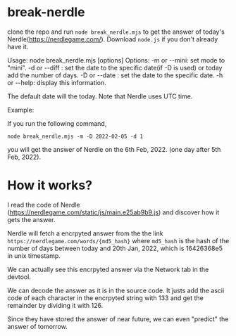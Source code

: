# break-nerdle
clone the repo and run `node break_nerdle.mjs` to get the answer of today's Nerdle(https://nerdlegame.com/).
Download `node.js` if you don't already have it.

Usage: node break_nerdle.mjs [options]
Options:
    -m or --mini: set mode to "mini".
    -d or --diff <number of days>: set the date to the specific date(if -D is used) or today add the number of days.
    -D or --date <date>: set the date to the specific date.
    -h or --help: display this information.

The default date will the today. Note that Nerdle uses UTC time.

Example:

If you run the following command,

`node break_nerdle.mjs -m -D 2022-02-05 -d 1`

you will get the answer of Nerdle on the 6th Feb, 2022. (one day after 5th Feb, 2022).

# How it works?

I read the code of Nerdle (https://nerdlegame.com/static/js/main.e25ab9b9.js) and discover how it gets the answer.

Nerdle will fetch a encrpyted answer from the the link `https://nerdlegame.com/words/{md5_hash}` where `md5_hash` is the hash of the number of days between today and 20th Jan, 2022, which is 16426368e5 in unix timestamp.

We can actually see this encrpyted answer via the Network tab in the devtool.

We can decode the answer as it is in the source code. It justs add the ascii code of each character in the encrpyted string with 133 and get the remainder by dividing it with 126.

Since they have stored the answer of near future, we can even "predict" the answer of tomorrow.
